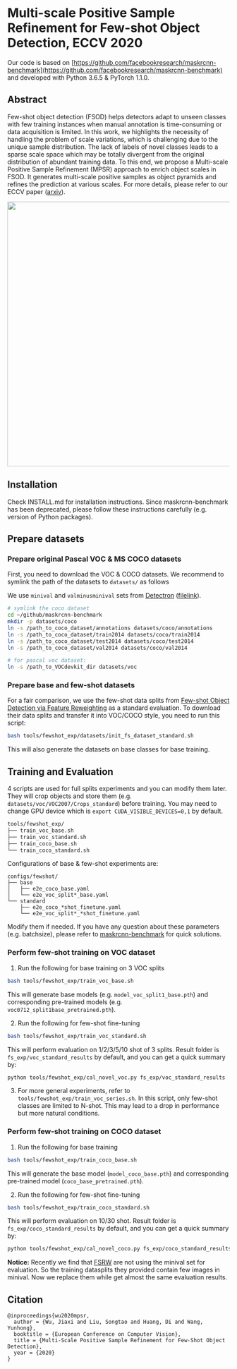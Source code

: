 # Multi-scale Positive Sample Refinement for Few-shot Object Detection, ECCV 2020

Our code is based on  [https://github.com/facebookresearch/maskrcnn-benchmark](https://github.com/facebookresearch/maskrcnn-benchmark) and developed with Python 3.6.5 & PyTorch 1.1.0.

## Abstract
Few-shot object detection (FSOD) helps detectors adapt to unseen classes with few training instances when manual annotation is time-consuming or data acquisition is limited.
In this work, we highlights the necessity of handling the problem of scale variations, which is challenging due to the unique sample distribution.
The lack of labels of novel classes leads to a sparse scale space which may be totally divergent from the original distribution of abundant training data. 
To this end, we propose a Multi-scale Positive Sample Refinement (MPSR) approach to enrich object scales in FSOD. 
It generates multi-scale positive samples as object pyramids and refines the prediction at various scales. For more details, please refer to our ECCV paper ([arxiv](https://arxiv.org/abs/2007.09384)). 


<div align=center>
<img src="https://github.com/jiaxi-wu/MPSR/blob/master/tools/fewshot_exp/MPSR_arch.jpg" width="600">
</div>

## Installation
Check INSTALL.md for installation instructions. Since maskrcnn-benchmark has been deprecated, please follow these instructions carefully (e.g. version of Python packages).

## Prepare datasets

### Prepare original Pascal VOC & MS COCO datasets
First, you need to download the VOC & COCO datasets.
We recommend to symlink the path of the datasets to `datasets/` as follows

We use `minival` and `valminusminival` sets from [Detectron](https://github.com/facebookresearch/Detectron/blob/master/detectron/datasets/data/README.md#coco-minival-annotations) ([filelink](https://dl.fbaipublicfiles.com/detectron/coco/coco_annotations_minival.tgz)).

```bash
# symlink the coco dataset
cd ~/github/maskrcnn-benchmark
mkdir -p datasets/coco
ln -s /path_to_coco_dataset/annotations datasets/coco/annotations
ln -s /path_to_coco_dataset/train2014 datasets/coco/train2014
ln -s /path_to_coco_dataset/test2014 datasets/coco/test2014
ln -s /path_to_coco_dataset/val2014 datasets/coco/val2014

# for pascal voc dataset:
ln -s /path_to_VOCdevkit_dir datasets/voc
```

### Prepare base and few-shot datasets
For a fair comparison, we use the few-shot data splits from [Few-shot Object Detection via Feature Reweighting](https://github.com/bingykang/Fewshot_Detection) as a standard evaluation.
To download their data splits and transfer it into VOC/COCO style, you need to run this script:
```bash
bash tools/fewshot_exp/datasets/init_fs_dataset_standard.sh
```
This will also generate the datasets on base classes for base training.

## Training and Evaluation
4 scripts are used for full splits experiments and you can modify them later. 
They will crop objects and store them (e.g. `datasets/voc/VOC2007/Crops_standard`) before training.
You may need to change GPU device which is `export CUDA_VISIBLE_DEVICES=0,1` by default.
```bash
tools/fewshot_exp/
├── train_voc_base.sh
├── train_voc_standard.sh
├── train_coco_base.sh
└── train_coco_standard.sh
```

Configurations of base & few-shot experiments are:
```base
configs/fewshot/
├── base
│   ├── e2e_coco_base.yaml
│   └── e2e_voc_split*_base.yaml
└── standard
    ├── e2e_coco_*shot_finetune.yaml
    └── e2e_voc_split*_*shot_finetune.yaml
```
Modify them if needed. If you have any question about these parameters (e.g. batchsize), please refer to [maskrcnn-benchmark](https://github.com/facebookresearch/maskrcnn-benchmark) for quick solutions.

### Perform few-shot training on VOC dataset
1. Run the following for base training on 3 VOC splits
```bash
bash tools/fewshot_exp/train_voc_base.sh
```
This will generate base models (e.g. `model_voc_split1_base.pth`) and corresponding pre-trained models (e.g. `voc0712_split1base_pretrained.pth`).

2. Run the following for few-shot fine-tuning
```bash
bash tools/fewshot_exp/train_voc_standard.sh
```
This will perform evaluation on 1/2/3/5/10 shot of 3 splits. 
Result folder is `fs_exp/voc_standard_results` by default, and you can get a quick summary by:
```bash
python tools/fewshot_exp/cal_novel_voc.py fs_exp/voc_standard_results
```

3. For more general experiments, refer to `tools/fewshot_exp/train_voc_series.sh`. In this script, only few-shot classes are limited to N-shot. This may lead to a drop in performance but more natural conditions.

### Perform few-shot training on COCO dataset
1. Run the following for base training
```bash
bash tools/fewshot_exp/train_coco_base.sh
```
This will generate the base model (`model_coco_base.pth`) and corresponding pre-trained model (`coco_base_pretrained.pth`).

2. Run the following for few-shot fine-tuning
```bash
bash tools/fewshot_exp/train_coco_standard.sh
```
This will perform evaluation on 10/30 shot. 
Result folder is `fs_exp/coco_standard_results` by default, and you can get a quick summary by:
```bash
python tools/fewshot_exp/cal_novel_coco.py fs_exp/coco_standard_results
```

**Notice:** Recently we find that [FSRW](https://github.com/bingykang/Fewshot_Detection) are not using the minival set for evaluation. So the training datasplits they provided contain few images in minival. Now we replace them while get almost the same evaluation results.

## Citation
```
@inproceedings{wu2020mpsr,
  author = {Wu, Jiaxi and Liu, Songtao and Huang, Di and Wang, Yunhong},
  booktitle = {European Conference on Computer Vision},
  title = {Multi-Scale Positive Sample Refinement for Few-Shot Object Detection},
  year = {2020}
}
```

